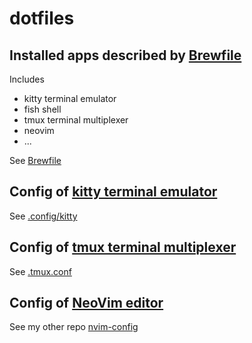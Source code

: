 # dotfiles

## Installed apps described by [Brewfile](https://homebrew-file.readthedocs.io/en/latest/usage.html)
Includes
* kitty terminal emulator
* fish shell
* tmux terminal multiplexer
* neovim
* ...

See [Brewfile](Brewfile)

## Config of [kitty terminal emulator](https://sw.kovidgoyal.net/kitty)
See [.config/kitty](.config/kitty)

## Config of [tmux terminal multiplexer](https://github.com/tmux/tmux/wiki)
See [.tmux.conf](.tmux.conf)

## Config of [NeoVim editor](https://neovim.io/)
See my other repo [nvim-config](https://github.com/flobilosaurus/nvim-config)
